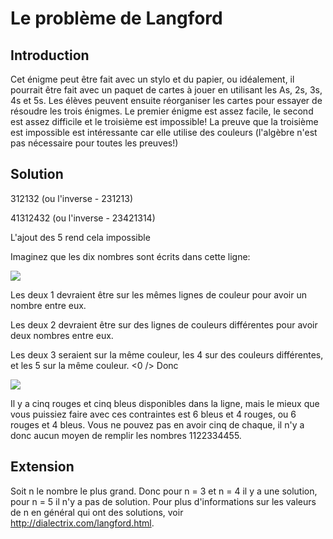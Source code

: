 # Le problème de Langford

## Introduction

Cet énigme peut être fait avec un stylo et du papier, ou idéalement, il pourrait être fait avec un paquet de cartes à jouer en utilisant les As, 2s, 3s, 4s et 5s. Les élèves peuvent ensuite réorganiser les cartes pour essayer de résoudre les trois énigmes. Le premier énigme est assez facile, le second est assez difficile et le troisième est impossible! La preuve que la troisième est impossible est intéressante car elle utilise des couleurs (l'algèbre n'est pas nécessaire pour toutes les preuves!)

## Solution

312132 (ou l'inverse - 231213)

41312432 (ou l'inverse - 23421314)

L'ajout des 5 rend cela impossible

Imaginez que les dix nombres sont écrits dans cette ligne:

![](https://github.com/supportingami/sami-maths-club/blob/master/maths-club-pack/images/langfords-problem-1.png?raw=true)

Les deux 1 devraient être sur les mêmes lignes de couleur pour avoir un nombre entre eux.

Les deux 2 devraient être sur des lignes de couleurs différentes pour avoir deux nombres entre eux.

Les deux 3 seraient sur la même couleur, les 4 sur des  couleurs différentes, et les 5 sur la même couleur. <0 /> Donc

![](https://github.com/supportingami/sami-maths-club/blob/master/maths-club-pack/images/langfords-problem-2.png?raw=true)

Il y a cinq rouges et cinq bleus disponibles dans la ligne, mais le mieux que vous puissiez faire avec ces contraintes est 6 bleus et 4 rouges, ou 6 rouges et 4 bleus. Vous ne pouvez pas en avoir cinq de chaque, il n'y a donc aucun moyen de remplir les nombres 1122334455.

## Extension

Soit n le nombre le plus grand. Donc pour n = 3 et n = 4 il y a une solution, pour n = 5 il n'y a pas de solution. Pour plus d'informations sur les valeurs de n en général qui ont des solutions, voir http://dialectrix.com/langford.html.